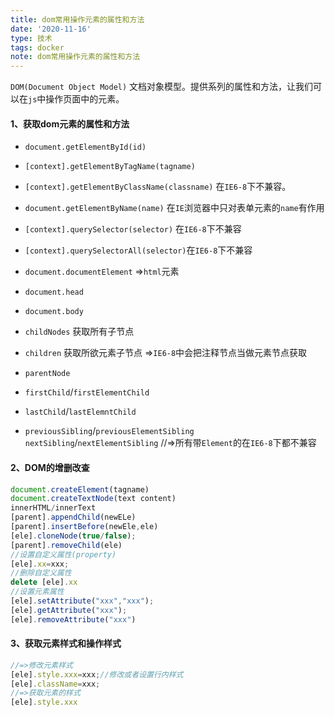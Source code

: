 ```yaml
---
title: dom常用操作元素的属性和方法
date: '2020-11-16'
type: 技术
tags: docker
note: dom常用操作元素的属性和方法
---
```


`DOM(Document Object Model)` 文档对象模型。提供系列的属性和方法，让我们可以在`js`中操作页面中的元素。

#### 1、获取dom元素的属性和方法
+ `document.getElementById(id)`
+ `[context].getElementByTagName(tagname)`
+ `[context].getElementByClassName(classname)` 在`IE6-8`下不兼容。
+ `document.getElementByName(name)` 在`IE`浏览器中只对表单元素的`name`有作用
+ `[context].querySelector(selector)` 在`IE6-8`下不兼容
+ `[context].querySelectorAll(selector)`在`IE6-8`下不兼容

+ `document.documentElement` =>`html`元素
+ `document.head`
+ `document.body`
+ `childNodes` 获取所有子节点
+ `children` 获取所欲元素子节点 =>`IE6-8`中会把注释节点当做元素节点获取
+ `parentNode`
+ `firstChild`/`firstElementChild`
+ `lastChild`/`lastElemntChild`
+ `previousSibling`/`previousElementSibling`
 `nextSibling`/`nextElementSibling`
//=>所有带`Element`的在`IE6-8`下都不兼容
#### 2、DOM的增删改查
```js
document.createElement(tagname)
document.createTextNode(text content)
innerHTML/innerText 
[parent].appendChild(newELe)
[parent].insertBefore(newEle,ele)
[ele].cloneNode(true/false);
[parent].removeChild(ele)
//设置自定义属性(property)
[ele].xx=xxx;
//删除自定义属性
delete [ele].xx
//设置元素属性
[ele].setAttribute("xxx","xxx");
[ele].getAttribute("xxx");
[ele].removeAttribute("xxx")
```
#### 3、获取元素样式和操作样式
```js
//=>修改元素样式
[ele].style.xxx=xxx;//修改或者设置行内样式
[ele].className=xxx;
//=>获取元素的样式
[ele].style.xxx
```